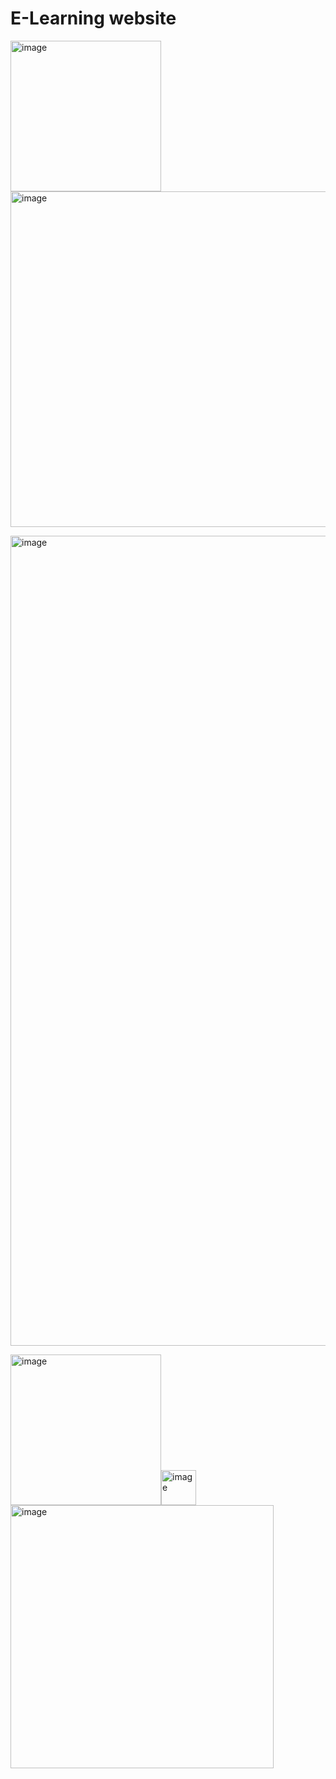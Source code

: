 # E-Learning website 
<img width="241" alt="image" src="https://user-images.githubusercontent.com/45949870/162627563-c20a490e-40ba-46be-9a72-34b3c215ca29.png"><img width="537" alt="image" src="https://user-images.githubusercontent.com/45949870/162627546-39dd3ba8-fd50-49d0-b45c-4818492a9cd5.png">

<img width="1296" alt="image" src="https://user-images.githubusercontent.com/45949870/162627431-2dd0d589-510b-40bf-9ad5-b8b24a08aa24.png">

<img width="241" alt="image" src="https://user-images.githubusercontent.com/45949870/162627563-c20a490e-40ba-46be-9a72-34b3c215ca29.png"><img width="56" alt="image" src="https://user-images.githubusercontent.com/45949870/162627671-0a30d571-9c70-4fa0-ae4f-e2e1e4d028ac.png"><img width="421" alt="image" src="https://user-images.githubusercontent.com/45949870/162626910-011d2819-b4b5-4013-81e3-e8886995a2e5.png"> 


